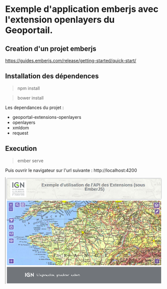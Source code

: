 # Exemple d'application emberjs avec l'extension openlayers du Geoportail.

## Creation d'un projet emberjs

https://guides.emberjs.com/release/getting-started/quick-start/

## Installation des dépendences

> npm install

> bower install

Les dependances du projet :
- geoportal-extensions-openlayers  
- openlayers  
- xmldom
- request

## Execution

> ember serve

Puis ouvrir le navigateur sur l'url suivante : http://localhost:4200

![Exemple Image](exemple.png)